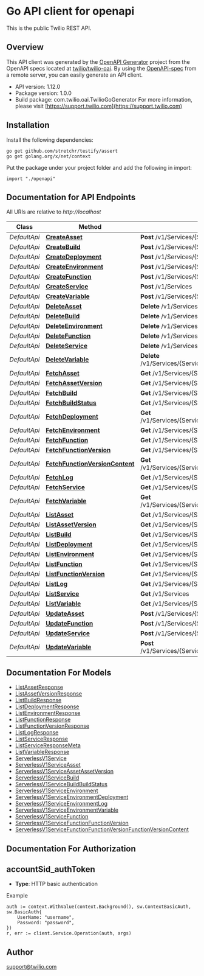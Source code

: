 # Go API client for openapi

This is the public Twilio REST API.

## Overview
This API client was generated by the [OpenAPI Generator](https://openapi-generator.tech) project from the OpenAPI specs located at [twilio/twilio-oai](https://github.com/twilio/twilio-oai/tree/main/spec).  By using the [OpenAPI-spec](https://www.openapis.org/) from a remote server, you can easily generate an API client.

- API version: 1.12.0
- Package version: 1.0.0
- Build package: com.twilio.oai.TwilioGoGenerator
For more information, please visit [https://support.twilio.com](https://support.twilio.com)

## Installation

Install the following dependencies:

```shell
go get github.com/stretchr/testify/assert
go get golang.org/x/net/context
```

Put the package under your project folder and add the following in import:

```golang
import "./openapi"
```

## Documentation for API Endpoints

All URIs are relative to *http://localhost*

Class | Method | HTTP request | Description
------------ | ------------- | ------------- | -------------
*DefaultApi* | [**CreateAsset**](docs/DefaultApi.md#createasset) | **Post** /v1/Services/{ServiceSid}/Assets | 
*DefaultApi* | [**CreateBuild**](docs/DefaultApi.md#createbuild) | **Post** /v1/Services/{ServiceSid}/Builds | 
*DefaultApi* | [**CreateDeployment**](docs/DefaultApi.md#createdeployment) | **Post** /v1/Services/{ServiceSid}/Environments/{EnvironmentSid}/Deployments | 
*DefaultApi* | [**CreateEnvironment**](docs/DefaultApi.md#createenvironment) | **Post** /v1/Services/{ServiceSid}/Environments | 
*DefaultApi* | [**CreateFunction**](docs/DefaultApi.md#createfunction) | **Post** /v1/Services/{ServiceSid}/Functions | 
*DefaultApi* | [**CreateService**](docs/DefaultApi.md#createservice) | **Post** /v1/Services | 
*DefaultApi* | [**CreateVariable**](docs/DefaultApi.md#createvariable) | **Post** /v1/Services/{ServiceSid}/Environments/{EnvironmentSid}/Variables | 
*DefaultApi* | [**DeleteAsset**](docs/DefaultApi.md#deleteasset) | **Delete** /v1/Services/{ServiceSid}/Assets/{Sid} | 
*DefaultApi* | [**DeleteBuild**](docs/DefaultApi.md#deletebuild) | **Delete** /v1/Services/{ServiceSid}/Builds/{Sid} | 
*DefaultApi* | [**DeleteEnvironment**](docs/DefaultApi.md#deleteenvironment) | **Delete** /v1/Services/{ServiceSid}/Environments/{Sid} | 
*DefaultApi* | [**DeleteFunction**](docs/DefaultApi.md#deletefunction) | **Delete** /v1/Services/{ServiceSid}/Functions/{Sid} | 
*DefaultApi* | [**DeleteService**](docs/DefaultApi.md#deleteservice) | **Delete** /v1/Services/{Sid} | 
*DefaultApi* | [**DeleteVariable**](docs/DefaultApi.md#deletevariable) | **Delete** /v1/Services/{ServiceSid}/Environments/{EnvironmentSid}/Variables/{Sid} | 
*DefaultApi* | [**FetchAsset**](docs/DefaultApi.md#fetchasset) | **Get** /v1/Services/{ServiceSid}/Assets/{Sid} | 
*DefaultApi* | [**FetchAssetVersion**](docs/DefaultApi.md#fetchassetversion) | **Get** /v1/Services/{ServiceSid}/Assets/{AssetSid}/Versions/{Sid} | 
*DefaultApi* | [**FetchBuild**](docs/DefaultApi.md#fetchbuild) | **Get** /v1/Services/{ServiceSid}/Builds/{Sid} | 
*DefaultApi* | [**FetchBuildStatus**](docs/DefaultApi.md#fetchbuildstatus) | **Get** /v1/Services/{ServiceSid}/Builds/{Sid}/Status | 
*DefaultApi* | [**FetchDeployment**](docs/DefaultApi.md#fetchdeployment) | **Get** /v1/Services/{ServiceSid}/Environments/{EnvironmentSid}/Deployments/{Sid} | 
*DefaultApi* | [**FetchEnvironment**](docs/DefaultApi.md#fetchenvironment) | **Get** /v1/Services/{ServiceSid}/Environments/{Sid} | 
*DefaultApi* | [**FetchFunction**](docs/DefaultApi.md#fetchfunction) | **Get** /v1/Services/{ServiceSid}/Functions/{Sid} | 
*DefaultApi* | [**FetchFunctionVersion**](docs/DefaultApi.md#fetchfunctionversion) | **Get** /v1/Services/{ServiceSid}/Functions/{FunctionSid}/Versions/{Sid} | 
*DefaultApi* | [**FetchFunctionVersionContent**](docs/DefaultApi.md#fetchfunctionversioncontent) | **Get** /v1/Services/{ServiceSid}/Functions/{FunctionSid}/Versions/{Sid}/Content | 
*DefaultApi* | [**FetchLog**](docs/DefaultApi.md#fetchlog) | **Get** /v1/Services/{ServiceSid}/Environments/{EnvironmentSid}/Logs/{Sid} | 
*DefaultApi* | [**FetchService**](docs/DefaultApi.md#fetchservice) | **Get** /v1/Services/{Sid} | 
*DefaultApi* | [**FetchVariable**](docs/DefaultApi.md#fetchvariable) | **Get** /v1/Services/{ServiceSid}/Environments/{EnvironmentSid}/Variables/{Sid} | 
*DefaultApi* | [**ListAsset**](docs/DefaultApi.md#listasset) | **Get** /v1/Services/{ServiceSid}/Assets | 
*DefaultApi* | [**ListAssetVersion**](docs/DefaultApi.md#listassetversion) | **Get** /v1/Services/{ServiceSid}/Assets/{AssetSid}/Versions | 
*DefaultApi* | [**ListBuild**](docs/DefaultApi.md#listbuild) | **Get** /v1/Services/{ServiceSid}/Builds | 
*DefaultApi* | [**ListDeployment**](docs/DefaultApi.md#listdeployment) | **Get** /v1/Services/{ServiceSid}/Environments/{EnvironmentSid}/Deployments | 
*DefaultApi* | [**ListEnvironment**](docs/DefaultApi.md#listenvironment) | **Get** /v1/Services/{ServiceSid}/Environments | 
*DefaultApi* | [**ListFunction**](docs/DefaultApi.md#listfunction) | **Get** /v1/Services/{ServiceSid}/Functions | 
*DefaultApi* | [**ListFunctionVersion**](docs/DefaultApi.md#listfunctionversion) | **Get** /v1/Services/{ServiceSid}/Functions/{FunctionSid}/Versions | 
*DefaultApi* | [**ListLog**](docs/DefaultApi.md#listlog) | **Get** /v1/Services/{ServiceSid}/Environments/{EnvironmentSid}/Logs | 
*DefaultApi* | [**ListService**](docs/DefaultApi.md#listservice) | **Get** /v1/Services | 
*DefaultApi* | [**ListVariable**](docs/DefaultApi.md#listvariable) | **Get** /v1/Services/{ServiceSid}/Environments/{EnvironmentSid}/Variables | 
*DefaultApi* | [**UpdateAsset**](docs/DefaultApi.md#updateasset) | **Post** /v1/Services/{ServiceSid}/Assets/{Sid} | 
*DefaultApi* | [**UpdateFunction**](docs/DefaultApi.md#updatefunction) | **Post** /v1/Services/{ServiceSid}/Functions/{Sid} | 
*DefaultApi* | [**UpdateService**](docs/DefaultApi.md#updateservice) | **Post** /v1/Services/{Sid} | 
*DefaultApi* | [**UpdateVariable**](docs/DefaultApi.md#updatevariable) | **Post** /v1/Services/{ServiceSid}/Environments/{EnvironmentSid}/Variables/{Sid} | 


## Documentation For Models

 - [ListAssetResponse](docs/ListAssetResponse.md)
 - [ListAssetVersionResponse](docs/ListAssetVersionResponse.md)
 - [ListBuildResponse](docs/ListBuildResponse.md)
 - [ListDeploymentResponse](docs/ListDeploymentResponse.md)
 - [ListEnvironmentResponse](docs/ListEnvironmentResponse.md)
 - [ListFunctionResponse](docs/ListFunctionResponse.md)
 - [ListFunctionVersionResponse](docs/ListFunctionVersionResponse.md)
 - [ListLogResponse](docs/ListLogResponse.md)
 - [ListServiceResponse](docs/ListServiceResponse.md)
 - [ListServiceResponseMeta](docs/ListServiceResponseMeta.md)
 - [ListVariableResponse](docs/ListVariableResponse.md)
 - [ServerlessV1Service](docs/ServerlessV1Service.md)
 - [ServerlessV1ServiceAsset](docs/ServerlessV1ServiceAsset.md)
 - [ServerlessV1ServiceAssetAssetVersion](docs/ServerlessV1ServiceAssetAssetVersion.md)
 - [ServerlessV1ServiceBuild](docs/ServerlessV1ServiceBuild.md)
 - [ServerlessV1ServiceBuildBuildStatus](docs/ServerlessV1ServiceBuildBuildStatus.md)
 - [ServerlessV1ServiceEnvironment](docs/ServerlessV1ServiceEnvironment.md)
 - [ServerlessV1ServiceEnvironmentDeployment](docs/ServerlessV1ServiceEnvironmentDeployment.md)
 - [ServerlessV1ServiceEnvironmentLog](docs/ServerlessV1ServiceEnvironmentLog.md)
 - [ServerlessV1ServiceEnvironmentVariable](docs/ServerlessV1ServiceEnvironmentVariable.md)
 - [ServerlessV1ServiceFunction](docs/ServerlessV1ServiceFunction.md)
 - [ServerlessV1ServiceFunctionFunctionVersion](docs/ServerlessV1ServiceFunctionFunctionVersion.md)
 - [ServerlessV1ServiceFunctionFunctionVersionFunctionVersionContent](docs/ServerlessV1ServiceFunctionFunctionVersionFunctionVersionContent.md)


## Documentation For Authorization



## accountSid_authToken

- **Type**: HTTP basic authentication

Example

```golang
auth := context.WithValue(context.Background(), sw.ContextBasicAuth, sw.BasicAuth{
    UserName: "username",
    Password: "password",
})
r, err := client.Service.Operation(auth, args)
```


## Author

support@twilio.com

